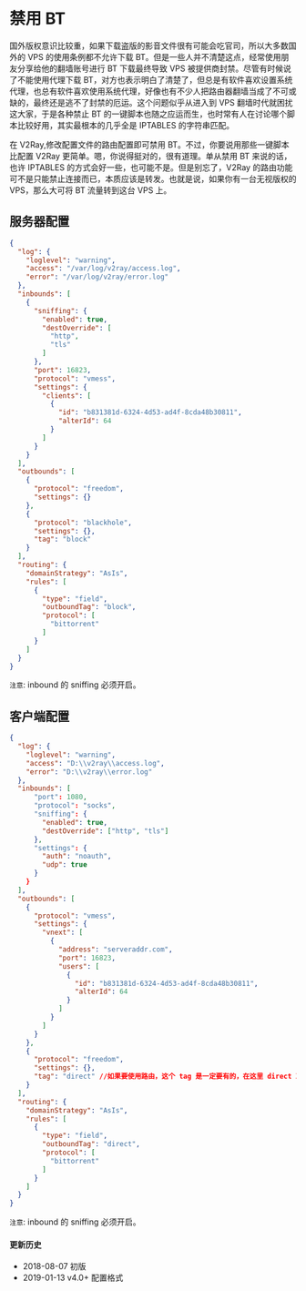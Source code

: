 # 禁用 BT

国外版权意识比较重，如果下载盗版的影音文件很有可能会吃官司，所以大多数国外的 VPS 的使用条例都不允许下载 BT。但是一些人并不清楚这点，经常使用朋友分享给他的翻墙账号进行 BT 下载最终导致 VPS 被提供商封禁。尽管有时候说了不能使用代理下载 BT，对方也表示明白了清楚了，但总是有软件喜欢设置系统代理，也总有软件喜欢使用系统代理，好像也有不少人把路由器翻墙当成了不可或缺的，最终还是逃不了封禁的厄运。这个问题似乎从进入到 VPS 翻墙时代就困扰这大家，于是各种禁止 BT 的一键脚本也随之应运而生，也时常有人在讨论哪个脚本比较好用，其实最根本的几乎全是 IPTABLES 的字符串匹配。

在 V2Ray,修改配置文件的路由配置即可禁用 BT。不过，你要说用那些一键脚本比配置 V2Ray 更简单。嗯，你说得挺对的，很有道理。单从禁用 BT 来说的话，也许 IPTABLES 的方式会好一些，也可能不是。但是别忘了，V2Ray 的路由功能可不是只能禁止连接而已，本质应该是转发。也就是说，如果你有一台无视版权的 VPS，那么大可将 BT 流量转到这台 VPS 上。
 
 
## 服务器配置

```json
{
  "log": {
    "loglevel": "warning",
    "access": "/var/log/v2ray/access.log",
    "error": "/var/log/v2ray/error.log"
  },
  "inbounds": [
    {
      "sniffing": {
        "enabled": true,
        "destOverride": [
          "http",
          "tls"
        ]
      },
      "port": 16823,
      "protocol": "vmess",
      "settings": {
        "clients": [
          {
            "id": "b831381d-6324-4d53-ad4f-8cda48b30811",
            "alterId": 64
          }
        ]
      }
    }
  ],
  "outbounds": [
    {
      "protocol": "freedom",
      "settings": {}
    },
    {
      "protocol": "blackhole",
      "settings": {},
      "tag": "block"
    }
  ],
  "routing": {
    "domainStrategy": "AsIs",
    "rules": [
      {
        "type": "field",
        "outboundTag": "block",
        "protocol": [
          "bittorrent"
        ]
      }
    ]
  }
}
```

`注意`: inbound 的 sniffing 必须开启。

## 客户端配置

```json
{
  "log": {
    "loglevel": "warning",
    "access": "D:\\v2ray\\access.log",
    "error": "D:\\v2ray\\error.log"
  },
  "inbounds": [
      "port": 1080,
      "protocol": "socks",
      "sniffing": {
        "enabled": true,
        "destOverride": ["http", "tls"]
      },
      "settings": {
        "auth": "noauth",
        "udp": true
      }
    }
  ],
  "outbounds": [
    {
      "protocol": "vmess",
      "settings": {
        "vnext": [
          {
            "address": "serveraddr.com",
            "port": 16823,  
            "users": [
              {
                "id": "b831381d-6324-4d53-ad4f-8cda48b30811",
                "alterId": 64
              }
            ]
          }
        ]
      }
    },
    {
      "protocol": "freedom",
      "settings": {},
      "tag": "direct" //如果要使用路由，这个 tag 是一定要有的，在这里 direct 就是 freedom 的一个标号，在路由中说 direct V2Ray 就知道是这里的 freedom 了
    }
  ],
  "routing": {
    "domainStrategy": "AsIs",
    "rules": [
      {
        "type": "field",
        "outboundTag": "direct",
        "protocol": [
          "bittorrent"
        ]
      }
    ]
  }
}
```

`注意`: inbound 的 sniffing 必须开启。

#### 更新历史

- 2018-08-07 初版
- 2019-01-13 v4.0+ 配置格式
